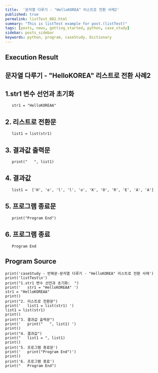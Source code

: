 ```yaml
---
title:  '문자열 다루기 - "HelloKOREA" 리스트로 전환 사례2'
published: true
permalink: listTest_002.html
summary: "This is listTest example for post.(listTest)"
tags: [posts, news, getting_started, python, case_study]
sidebar: posts_sidebar
keywords: python, program, caseStudy, Dictionary
---
```


## Execution Result

## 문자열 다루기 - "HelloKOREA" 리스트로 전환 사례2

## 1.str1 변수 선언과 초기화
```
   str1 = "HelloKOREAA"
```
## 2. 리스트로 전환문
```
   list1 = list(str1)
```
## 3. 결과값 출력문
```
   print("   ", list1)
```
## 4. 결과값
```
   list1 =  ['H', 'e', 'l', 'l', 'o', 'K', 'O', 'R', 'E', 'A', 'A']
```
## 5. 프로그램 종료문
```
   print("Program End")
```
## 6. 프로그램 종료
```
   Program End
```

## Program Source

```
print('caseStudy - 반복문-문자열 다루기 - "HelloKOREA" 리스트로 전환 사례')
print('listTest\n')
print("1.str1 변수 선언과 초기화:  ")
print('   str1 = "HelloKOREAA" ')
str1 = "HelloKOREAA"
print()
print("2. 리스트로 전환문")
print('   list1 = list(str1) ')
list1 = list(str1)
print()
print("3. 결과값 출력문")
print('   print("   ", list1) ')
print()
print("4. 결과값")
print("   list1 = ", list1)
print()
print('5. 프로그램 종료문')
print('   print("Program End")')
print()
print('6. 프로그램 종료')
print("   Program End")
```
